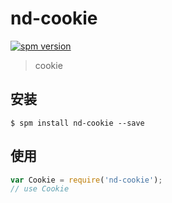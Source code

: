 # nd-cookie

[![spm version](http://spmjs.io/badge/nd-cookie)](http://spmjs.io/package/nd-cookie)

> cookie

## 安装

```
$ spm install nd-cookie --save
```

## 使用

```js
var Cookie = require('nd-cookie');
// use Cookie
```
